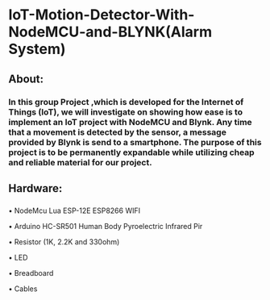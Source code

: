 # IoT-Motion-Detector-With-NodeMCU-and-BLYNK(Alarm System)

## About: 

### In this group Project ,which is  developed for the Internet of Things (IoT), we will investigate on showing how ease is to implement an IoT project with NodeMCU and Blynk.  Any time that a movement is detected by the sensor, a message provided by Blynk is send to a smartphone. The purpose of this project is to be permanently  expandable while utilizing cheap and reliable material for our project.

## Hardware:

### 
• NodeMcu Lua ESP-12E ESP8266 WIFI

• Arduino HC-SR501 Human Body Pyroelectric Infrared Pir

• Resistor (1K, 2.2K and 330ohm)

• LED

• Breadboard

• Cables





